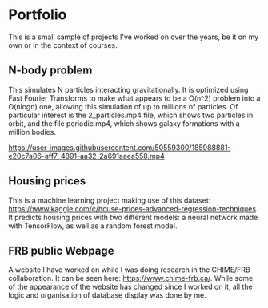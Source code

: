 # Portfolio

This is a small sample of projects I've worked on over the years, be it on my own or in the context of courses.

## N-body problem

This simulates N particles interacting gravitationally. It is optimized using Fast Fourier Transforms to make what appears to be a O(n^2) problem into a O(nlogn) one, allowing this simulation of up to millions of particles. Of particular interest is the 2_particles.mp4 file, which shows two particles in orbit, and the file periodic.mp4, which shows galaxy formations with a million bodies.



https://user-images.githubusercontent.com/50559300/185988881-e20c7a06-aff7-4891-aa32-2a691aaea558.mp4



## Housing prices

This is a machine learning project making use of this dataset: https://www.kaggle.com/c/house-prices-advanced-regression-techniques. It predicts housing prices with two different models: a neural network made with TensorFlow, as well as a random forest model.

## FRB public Webpage

A website I have worked on while I was doing research in the CHIME/FRB collaboration. It can be seen here: https://www.chime-frb.ca/. While some of the appearance of the website has changed since I worked on it, all the logic and organisation of database display was done by me.
